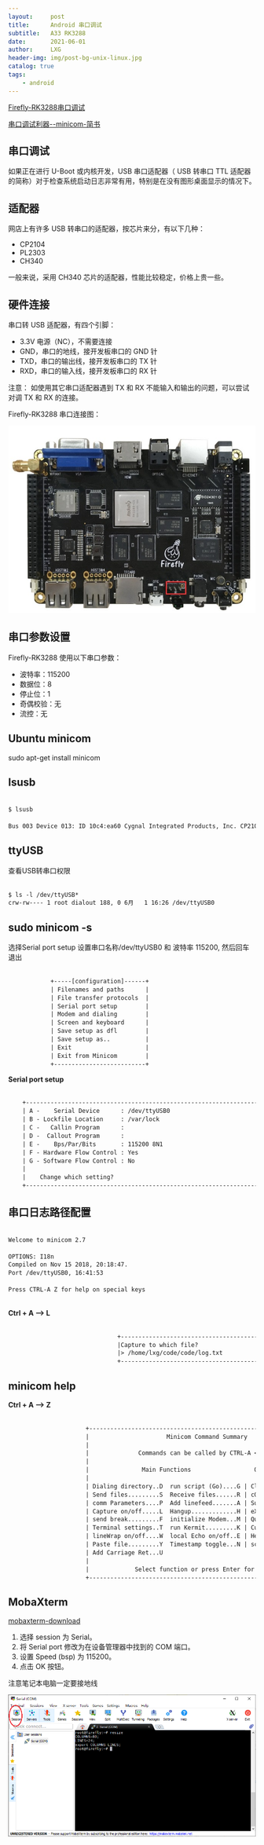 ```yaml
---
layout:     post
title:      Android 串口调试
subtitle:   A33 RK3288
date:       2021-06-01
author:     LXG
header-img: img/post-bg-unix-linux.jpg
catalog: true
tags:
    - android
---
```


[Firefly-RK3288串口调试](https://wiki.t-firefly.com/zh_CN/Firefly-RK3288/debug.html)

[串口调试利器--minicom-简书](https://www.jianshu.com/p/71191dd41eab)

## 串口调试

如果正在进行 U-Boot 或内核开发，USB 串口适配器（ USB 转串口 TTL 适配器的简称）对于检查系统启动日志非常有用，特别是在没有图形桌面显示的情况下。

## 适配器

网店上有许多 USB 转串口的适配器，按芯片来分，有以下几种：

* CP2104
* PL2303
* CH340

一般来说，采用 CH340 芯片的适配器，性能比较稳定，价格上贵一些。

## 硬件连接

串口转 USB 适配器，有四个引脚：

* 3.3V 电源（NC），不需要连接
* GND，串口的地线，接开发板串口的 GND 针
* TXD，串口的输出线，接开发板串口的 TX 针
* RXD，串口的输入线，接开发板串口的 RX 针

注意： 如使用其它串口适配器遇到 TX 和 RX 不能输入和输出的问题，可以尝试对调 TX 和 RX 的连接。

Firefly-RK3288 串口连接图：

![debug_connection](/images/rk3288/debug_connection.jpg)

## 串口参数设置

Firefly-RK3288 使用以下串口参数：

* 波特率：115200
* 数据位：8
* 停止位：1
* 奇偶校验：无
* 流控：无

## Ubuntu minicom

sudo apt-get install minicom

## lsusb

```txt

$ lsusb

Bus 003 Device 013: ID 10c4:ea60 Cygnal Integrated Products, Inc. CP210x UART Bridge / myAVR mySmartUSB light

```

## ttyUSB

查看USB转串口权限

```txt

$ ls -l /dev/ttyUSB*
crw-rw---- 1 root dialout 188, 0 6月   1 16:26 /dev/ttyUSB0

```

## sudo minicom -s

选择Serial port setup 设置串口名称/dev/ttyUSB0 和 波特率 115200, 然后回车退出

```txt

            +-----[configuration]------+
            | Filenames and paths      |
            | File transfer protocols  |
            | Serial port setup        |
            | Modem and dialing        |
            | Screen and keyboard      |
            | Save setup as dfl        |
            | Save setup as..          |
            | Exit                     |
            | Exit from Minicom        |
            +--------------------------+


```

**Serial port setup**

```txt

    +-----------------------------------------------------------------------+
    | A -    Serial Device      : /dev/ttyUSB0                                 |
    | B - Lockfile Location     : /var/lock                                 |
    | C -   Callin Program      :                                           |
    | D -  Callout Program      :                                           |
    | E -    Bps/Par/Bits       : 115200 8N1                                |
    | F - Hardware Flow Control : Yes                                       |
    | G - Software Flow Control : No                                        |
    |                                                                       |
    |    Change which setting?                                              |
    +-----------------------------------------------------------------------+


```

## 串口日志路径配置

```txt

Welcome to minicom 2.7

OPTIONS: I18n
Compiled on Nov 15 2018, 20:18:47.
Port /dev/ttyUSB0, 16:41:53
                                                                             
Press CTRL-A Z for help on special keys



```

**Ctrl + A --> L**

```txt

                               +-----------------------------------------+            
                               |Capture to which file?                   |            
                               |> /home/lxg/code/code/log.txt            |            
                               +-----------------------------------------+ 

```

## minicom help

**Ctrl + A --> Z**

```txt

                      +-------------------------------------------------------------------+
                      |                      Minicom Command Summary                      |
                      |                                                                   |
                      |              Commands can be called by CTRL-A <key>               |
                      |                                                                   |
                      |               Main Functions                  Other Functions     |
                      |                                                                   |
                      | Dialing directory..D  run script (Go)....G | Clear Screen.......C |
                      | Send files.........S  Receive files......R | cOnfigure Minicom..O |
                      | comm Parameters....P  Add linefeed.......A | Suspend minicom....J |
                      | Capture on/off.....L  Hangup.............H | eXit and reset.....X |
                      | send break.........F  initialize Modem...M | Quit with no reset.Q |
                      | Terminal settings..T  run Kermit.........K | Cursor key mode....I |
                      | lineWrap on/off....W  local Echo on/off..E | Help screen........Z |
                      | Paste file.........Y  Timestamp toggle...N | scroll Back........B |
                      | Add Carriage Ret...U                                              |
                      |                                                                   |
                      |             Select function or press Enter for none.              |
                      +-------------------------------------------------------------------+


```

## MobaXterm

[mobaxterm-download](https://mobaxterm.mobatek.net/)

1. 选择 session 为 Serial。
2. 将 Serial port 修改为在设备管理器中找到的 COM 端口。
3. 设置 Speed (bsp) 为 115200。
4. 点击 OK 按钮。

注意笔记本电脑一定要接地线

![debug_set_MobaXterm1](/images/rk3288/debug_set_MobaXterm1.png)




